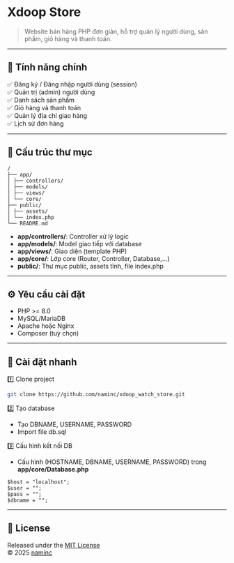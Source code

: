 # Xdoop Store

> Website bán hàng PHP đơn giản, hỗ trợ quản lý người dùng, sản phẩm, giỏ hàng và thanh toán.

---

## 🎯 Tính năng chính

✅ Đăng ký / Đăng nhập người dùng (session)  
✅ Quản trị (admin) người dùng  
✅ Danh sách sản phẩm  
✅ Giỏ hàng và thanh toán  
✅ Quản lý địa chỉ giao hàng  
✅ Lịch sử đơn hàng

---

## 📂 Cấu trúc thư mục
```
/
├── app/
│ ├── controllers/
│ ├── models/
│ ├── views/
│ └── core/
├── public/
│ ├── assets/
│ └── index.php
└── README.md
```

- **app/controllers/**: Controller xử lý logic
- **app/models/**: Model giao tiếp với database
- **app/views/**: Giao diện (template PHP)
- **app/core/**: Lớp core (Router, Controller, Database,...)
- **public/**: Thư mục public, assets tĩnh, file index.php

---

## ⚙️ Yêu cầu cài đặt

- PHP >= 8.0
- MySQL/MariaDB
- Apache hoặc Nginx
- Composer (tuỳ chọn)

---

## 🚀 Cài đặt nhanh

1️⃣ Clone project

```bash
git clone https://github.com/naminc/xdoop_watch_store.git
```

2️⃣ Tạo database
- Tạo DBNAME, USERNAME, PASSWORD
- Import file db.sql

3️⃣ Cấu hình kết nối DB
- Cấu hình (HOSTNAME, DBNAME, USERNAME, PASSWORD) trong **app/core/Database.php**
```env
$host = "localhost";
$user = "";
$pass = "";
$dbname = "";
```

---

## 📄 License

Released under the [MIT License](LICENSE)  
© 2025 [naminc](https://github.com/naminc)